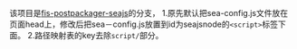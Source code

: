 该项目是[fis-postpackager-seajs](https://www.npmjs.com/package/fis-postpackager-seajs)的分支，
1.原先默认把sea-config.js文件放在页面head上，修改后把sea－config.js放置到id为seajsnode的`<script>`标签下面。
2.路径映射表的key去除`script/`部分。